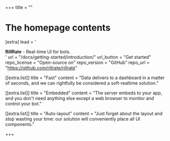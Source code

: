 +++
title = ""


# The homepage contents
[extra]
lead = '<div class="fs-3 mb-5"><b>RillRate</b> - Real-time UI for bots.</div>'
url = "/docs/getting-started/introduction/"
url_button = "Get started"
repo_license = "Open-source on"
repo_version = "GitHub"
repo_url = "https://github.com/rillrate/rillrate"

[[extra.list]]
title = "Fast"
content = "Data delivers to a dashboard in a matter of seconds, and we can rightfully be considered a soft-realtime solution."

[[extra.list]]
title = "Embedded"
content = "The server embeds to your app, and you don't need anything else except a web browser to monitor and control your bot."

[[extra.list]]
title = "Auto-layout"
content = "Just forget about the layout and stop wasting your time: our solution will conveniently place all UI components."

+++
